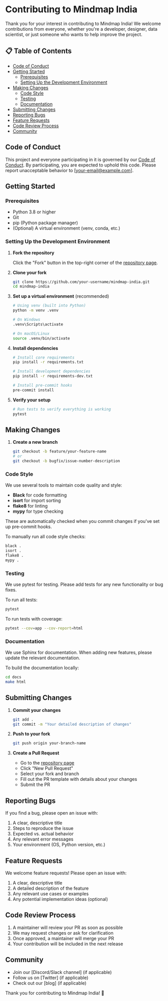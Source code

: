 # Contributing to Mindmap India

Thank you for your interest in contributing to Mindmap India! We welcome contributions from everyone, whether you're a developer, designer, data scientist, or just someone who wants to help improve the project.

## 📋 Table of Contents

- [Code of Conduct](#code-of-conduct)
- [Getting Started](#getting-started)
  - [Prerequisites](#prerequisites)
  - [Setting Up the Development Environment](#setting-up-the-development-environment)
- [Making Changes](#making-changes)
  - [Code Style](#code-style)
  - [Testing](#testing)
  - [Documentation](#documentation)
- [Submitting Changes](#submitting-changes)
- [Reporting Bugs](#reporting-bugs)
- [Feature Requests](#feature-requests)
- [Code Review Process](#code-review-process)
- [Community](#community)

## Code of Conduct

This project and everyone participating in it is governed by our [Code of Conduct](CODE_OF_CONDUCT.md). By participating, you are expected to uphold this code. Please report unacceptable behavior to [your-email@example.com].

## Getting Started

### Prerequisites

- Python 3.8 or higher
- Git
- pip (Python package manager)
- (Optional) A virtual environment (venv, conda, etc.)

### Setting Up the Development Environment

1. **Fork the repository**
   
   Click the "Fork" button in the top-right corner of the [repository page](https://github.com/yourusername/mindmap-india).

2. **Clone your fork**
   ```bash
   git clone https://github.com/your-username/mindmap-india.git
   cd mindmap-india
   ```

3. **Set up a virtual environment** (recommended)
   ```bash
   # Using venv (built into Python)
   python -m venv .venv
   
   # On Windows
   .venv\Scripts\activate
   
   # On macOS/Linux
   source .venv/bin/activate
   ```

4. **Install dependencies**
   ```bash
   # Install core requirements
   pip install -r requirements.txt
   
   # Install development dependencies
   pip install -r requirements-dev.txt
   
   # Install pre-commit hooks
   pre-commit install
   ```

5. **Verify your setup**
   ```bash
   # Run tests to verify everything is working
   pytest
   ```

## Making Changes

1. **Create a new branch**
   ```bash
   git checkout -b feature/your-feature-name
   # or
   git checkout -b bugfix/issue-number-description
   ```

### Code Style

We use several tools to maintain code quality and style:

- **Black** for code formatting
- **isort** for import sorting
- **flake8** for linting
- **mypy** for type checking

These are automatically checked when you commit changes if you've set up pre-commit hooks.

To manually run all code style checks:

```bash
black .
isort .
flake8 .
mypy .
```

### Testing

We use pytest for testing. Please add tests for any new functionality or bug fixes.

To run all tests:
```bash
pytest
```

To run tests with coverage:
```bash
pytest --cov=app --cov-report=html
```

### Documentation

We use Sphinx for documentation. When adding new features, please update the relevant documentation.

To build the documentation locally:
```bash
cd docs
make html
```

## Submitting Changes

1. **Commit your changes**
   ```bash
   git add .
   git commit -m "Your detailed description of changes"
   ```

2. **Push to your fork**
   ```bash
   git push origin your-branch-name
   ```

3. **Create a Pull Request**
   - Go to the [repository page](https://github.com/yourusername/mindmap-india)
   - Click "New Pull Request"
   - Select your fork and branch
   - Fill out the PR template with details about your changes
   - Submit the PR

## Reporting Bugs

If you find a bug, please open an issue with:

1. A clear, descriptive title
2. Steps to reproduce the issue
3. Expected vs. actual behavior
4. Any relevant error messages
5. Your environment (OS, Python version, etc.)

## Feature Requests

We welcome feature requests! Please open an issue with:

1. A clear, descriptive title
2. A detailed description of the feature
3. Any relevant use cases or examples
4. Any potential implementation ideas (optional)

## Code Review Process

1. A maintainer will review your PR as soon as possible
2. We may request changes or ask for clarification
3. Once approved, a maintainer will merge your PR
4. Your contribution will be included in the next release

## Community

- Join our [Discord/Slack channel] (if applicable)
- Follow us on [Twitter] (if applicable)
- Check out our [blog] (if applicable)

Thank you for contributing to Mindmap India! 🚀
